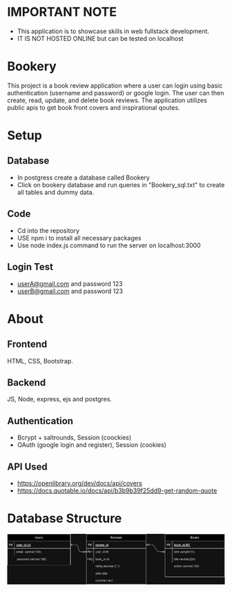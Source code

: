 # IMPORTANT NOTE
- This application is to showcase skills in web fullstack development.
- IT IS NOT HOSTED ONLINE but can be tested on localhost
# Bookery
This project is a book review application where a user can login using basic authentication (username and password) or google login. The user can then create, read, update, and delete book reviews. The application utilizes public apis to get book front covers and inspirational qoutes.

# Setup
## Database 
- In postgress create a database called Bookery
- Click on bookery database and run queries in "Bookery_sql.txt" to create all tables and dummy data.
## Code
- Cd into the repository
- USE npm i to install all necessary packages
- Use node index.js command to run the server on localhost:3000
## Login Test
- userA@gmail.com and password 123
- userB@gmail.com and password 123

# About
## Frontend
HTML, CSS, Bootstrap.
## Backend
JS, Node, express, ejs and postgres.
## Authentication
- Bcrypt + saltrounds, Session (coockies)
- OAuth (google login and register), Session (cookies)
## API Used
- https://openlibrary.org/dev/docs/api/covers
- https://docs.quotable.io/docs/api/b3b9b39f25dd9-get-random-quote

# Database Structure
![Alt text](public/images/BookeryERD.drawio.png)
